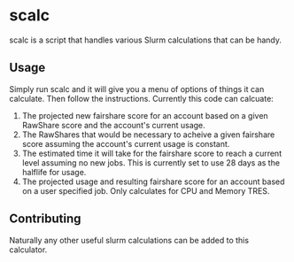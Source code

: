 # scalc

scalc is a script that handles various Slurm calculations that can be handy.

## Usage

Simply run scalc and it will give you a menu of options of things it can calculate.  Then follow the instructions.  Currently this code can calcuate:

1. The projected new fairshare score for an account based on a given RawShare score and the account's current usage.
2. The RawShares that would be necessary to acheive a given fairshare score assuming the account's current usage is constant.
3. The estimated time it will take for the fairshare score to reach a current level assuming no new jobs.  This is currently set to use 28 days as the halflife for usage.
4. The projected usage and resulting fairshare score for an account based on a user specified job. Only calculates for CPU and Memory TRES.

## Contributing

Naturally any other useful slurm calculations can be added to this calculator.
